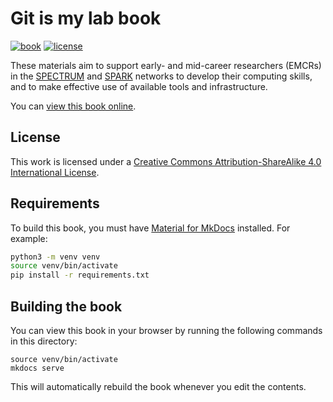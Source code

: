 # Git is my lab book

[![book](https://img.shields.io/badge/book-online-blue?logo=read-the-docs)][book]
[![license](https://img.shields.io/badge/License-CC%20BY--SA%204.0-lightgrey.svg)][license]

These materials aim to support
early- and mid-career researchers (EMCRs) in the
[SPECTRUM](https://www.spectrum.edu.au/) and [SPARK](https://www.spark.edu.au/) networks to develop their computing skills, and to make effective use of available tools and infrastructure.

You can [view this book online][book].

## License

This work is licensed under a [Creative Commons Attribution-ShareAlike 4.0 International License][license].

## Requirements

To build this book, you must have [Material for MkDocs][matmkdocs] installed.
For example:

```sh
python3 -m venv venv
source venv/bin/activate
pip install -r requirements.txt
```

## Building the book

You can view this book in your browser by running the following commands in this directory:

```shell
source venv/bin/activate
mkdocs serve
```

This will automatically rebuild the book whenever you edit the contents.

[book]: https://git-is-my-lab-book.net/
[license]: https://creativecommons.org/licenses/by-sa/4.0/
[matmkdocs]: https://squidfunk.github.io/mkdocs-material/
